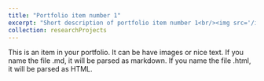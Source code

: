 ```yaml
---
title: "Portfolio item number 1"
excerpt: "Short description of portfolio item number 1<br/><img src='/images/500x300.png'>"
collection: researchProjects
---
```


This is an item in your portfolio. It can be have images or nice text. If you name the file .md, it will be parsed as markdown. If you name the file .html, it will be parsed as HTML. 
